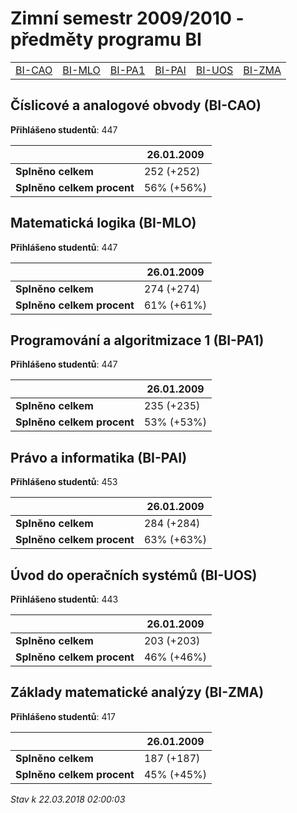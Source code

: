 # Zimní semestr 2009/2010 - předměty programu BI


| | | | | | |
|-|-|-|-|-|-|
|[BI-CAO](#číslicové-a-analogové-obvody-bi-cao) | [BI-MLO](#matematická-logika-bi-mlo) | [BI-PA1](#programování-a-algoritmizace-1-bi-pa1) | [BI-PAI](#právo-a-informatika-bi-pai) | [BI-UOS](#úvod-do-operačních-systémů-bi-uos) | [BI-ZMA](#základy-matematické-analýzy-bi-zma)|

        

## Číslicové a analogové obvody (BI-CAO)

**Přihlášeno studentů**: 447

|                          |26.01.2009|
|--------------------------|--------------------|
|**Splněno celkem**        |252 (+252)|
|**Splněno celkem procent**|56% (+56%)|

## Matematická logika (BI-MLO)

**Přihlášeno studentů**: 447

|                          |26.01.2009|
|--------------------------|--------------------|
|**Splněno celkem**        |274 (+274)|
|**Splněno celkem procent**|61% (+61%)|

## Programování a algoritmizace 1 (BI-PA1)

**Přihlášeno studentů**: 447

|                          |26.01.2009|
|--------------------------|--------------------|
|**Splněno celkem**        |235 (+235)|
|**Splněno celkem procent**|53% (+53%)|

## Právo a informatika (BI-PAI)

**Přihlášeno studentů**: 453

|                          |26.01.2009|
|--------------------------|--------------------|
|**Splněno celkem**        |284 (+284)|
|**Splněno celkem procent**|63% (+63%)|

## Úvod do operačních systémů (BI-UOS)

**Přihlášeno studentů**: 443

|                          |26.01.2009|
|--------------------------|--------------------|
|**Splněno celkem**        |203 (+203)|
|**Splněno celkem procent**|46% (+46%)|

## Základy matematické analýzy (BI-ZMA)

**Přihlášeno studentů**: 417

|                          |26.01.2009|
|--------------------------|--------------------|
|**Splněno celkem**        |187 (+187)|
|**Splněno celkem procent**|45% (+45%)|



*Stav k 22.03.2018 02:00:03*
